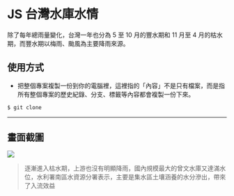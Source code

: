 # JS 台灣水庫水情

除了每年總雨量變化，台灣一年也分為 5 至 10 月的豐水期和 11 月至 4 月的枯水期，而豐水期以梅雨、颱風為主要降雨來源。

## 使用方式
- 把整個專案複製一份到你的電腦裡，這裡指的「內容」不是只有檔案，而是指所有整個專案的歷史紀錄、分支、標籤等內容都會複製一份下來。
```sh
$ git clone
```

----

## 畫面截圖
![](https://i.imgur.com/RLVd3hu.png)
> 逐漸進入枯水期，上游也沒有明顯降雨，國內規模最大的曾文水庫又達滿水位，水利署南區水資源分署表示，主要是集水區土壤涵養的水分滲出，帶來了入流效益
